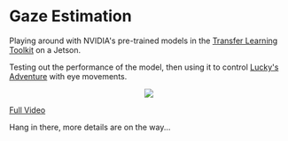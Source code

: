 # Gaze Estimation

Playing around with NVIDIA's pre-trained models in the [Transfer Learning Toolkit](https://nvda.ws/3kq1bYB) on a Jetson.

Testing out the performance of the model, then using it to control [Lucky's Adventure](https://github.com/nickbild/luckys_adventure) with eye movements.

<p align="center">
<img src="https://raw.githubusercontent.com/nickbild/gaze_estimation/main/media/teaser.gif">
</p>


[Full Video](https://www.youtube.com/watch?v=yh9N_xjires)

Hang in there, more details are on the way...

